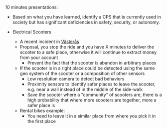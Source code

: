 10 minutes presentations:

- Based on what you have learned, identify a CPS that is currently used in society but has significant deficiencies in safety, security, or autonomy.

- Electrical Scooters
  - A recent incident in [Västerås](https://www.thelocal.se/20210927/cyclist-dies-after-crashing-into-parked-e-scooter-in-swedish-town/)
  - Proposal, you stop the ride and you have X minutes to deliver the scooter to a safe place, otherwise it will continue to extract money from your account
    - Prevent the fact that the scooter is abandon in arbitrary places
  - If the scooter is in a right place could be detected using the same geo system of the scooter or a composition of other sensors
    - Low resolution camera to detect bad behaviors
    - Proximity sensors to identify safer places to leave the scooter, e.g. near a wall instead of in the middle of the side-walk 
    - Save the scooter where a "community" of scooters are, there is a high probability that where more scooters are together, more a safer place is    
  - Rental bikes example:
    - You need to leave it in a similar place from where you pick it in the first place
